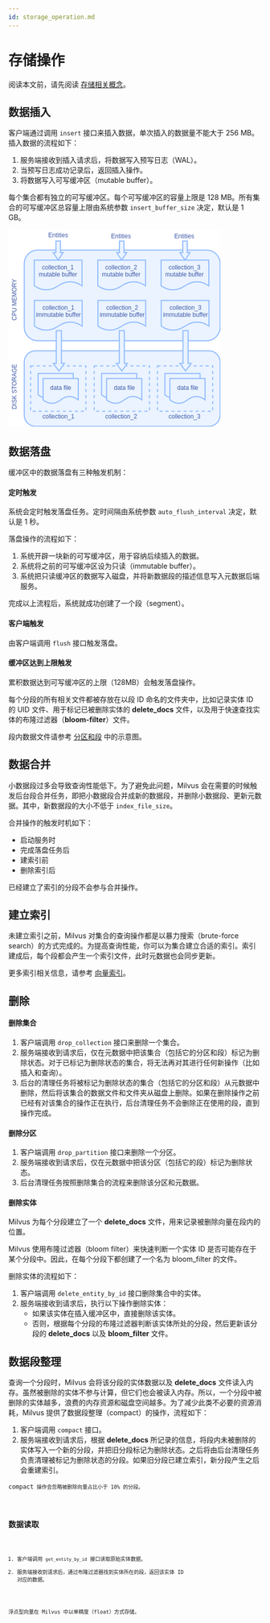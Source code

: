 ```yaml
---
id: storage_operation.md
---
```


# 存储操作

<div class="alert note">
阅读本文前，请先阅读 <a href="storage_concept.md">存储相关概念</a>。
</div>

## 数据插入

客户端通过调用 `insert` 接口来插入数据，单次插入的数据量不能大于 256 MB。插入数据的流程如下：

1. 服务端接收到插入请求后，将数据写入预写日志（WAL）。
2. 当预写日志成功记录后，返回插入操作。
3. 将数据写入可写缓冲区（mutable buffer）。

<div class="alert note">
每个集合都有独立的可写缓冲区。每个可写缓冲区的容量上限是 128 MB。所有集合的可写缓冲区总容量上限由系统参数 <code>insert_buffer_size</code> 决定，默认是 1 GB。
</div>

![insert](../../../assets/storage/insert.png)

## 数据落盘

缓冲区中的数据落盘有三种触发机制：

#### 定时触发

系统会定时触发落盘任务。定时间隔由系统参数 `auto_flush_interval` 决定，默认是 1 秒。

落盘操作的流程如下：

1. 系统开辟一块新的可写缓冲区，用于容纳后续插入的数据。
2. 系统将之前的可写缓冲区设为只读（immutable buffer）。
3. 系统把只读缓冲区的数据写入磁盘，并将新数据段的描述信息写入元数据后端服务。

完成以上流程后，系统就成功创建了一个段（segment）。

#### 客户端触发

由客户端调用 `flush` 接口触发落盘。
    
#### 缓冲区达到上限触发

累积数据达到可写缓冲区的上限（128MB）会触发落盘操作。

每个分段的所有相关文件都被存放在以段 ID 命名的文件夹中，比如记录实体 ID 的 UID 文件、用于标记已被删除实体的 **delete_docs** 文件，以及用于快速查找实体的布隆过滤器（**bloom-filter**）文件。

<div class="alert note">
段内数据文件请参考 <a href="storage_concept.md#分区和段">分区和段</a> 中的示意图。
</div>

## 数据合并

小数据段过多会导致查询性能低下。为了避免此问题，Milvus 会在需要的时候触发后台段合并任务，即把小数据段合并成新的数据段，并删除小数据段、更新元数据。其中，新数据段的大小不低于 `index_file_size`。

合并操作的触发时机如下：

- 启动服务时
- 完成落盘任务后
- 建索引前
- 删除索引后

<div class="alert note">
已经建立了索引的分段不会参与合并操作。
</div>

## 建立索引

未建立索引之前，Milvus 对集合的查询操作都是以暴力搜索（brute-force search）的方式完成的。为提高查询性能，你可以为集合建立合适的索引。索引建成后，每个段都会产生一个索引文件，此时元数据也会同步更新。

<div class="alert note">
更多索引相关信息，请参考 <a href="index.md">向量索引</a>。
</div>

## 删除

#### 删除集合

1. 客户端调用 `drop_collection` 接口来删除一个集合。
2. 服务端接收到请求后，仅在元数据中把该集合（包括它的分区和段）标记为删除状态。对于已标记为删除状态的集合，将无法再对其进行任何新操作（比如插入和查询）。
3. 后台的清理任务将被标记为删除状态的集合（包括它的分区和段）从元数据中删除，然后将该集合的数据文件和文件夹从磁盘上删除。如果在删除操作之前已经有对该集合的操作正在执行，后台清理任务不会删除正在使用的段，直到操作完成。

#### 删除分区

1. 客户端调用 `drop_partition` 接口来删除一个分区。
2. 服务端接收到请求后，仅在元数据中把该分区（包括它的段）标记为删除状态。
3. 后台清理任务按照删除集合的流程来删除该分区和元数据。

#### 删除实体

Milvus 为每个分段建立了一个 **delete_docs** 文件，用来记录被删除向量在段内的位置。

Milvus 使用布隆过滤器（bloom filter）来快速判断一个实体 ID 是否可能存在于某个分段中。因此，在每个分段下都创建了一个名为 bloom_filter 的文件。

删除实体的流程如下：

1. 客户端调用 `delete_entity_by_id` 接口删除集合中的实体。
2. 服务端接收到请求后，执行以下操作删除实体：
    * 如果该实体在插入缓冲区中，直接删除该实体。
    * 否则，根据每个分段的布隆过滤器判断该实体所处的分段，然后更新该分段的 **delete_docs** 以及 **bloom_filter** 文件。

## 数据段整理

查询一个分段时，Milvus 会将该分段的实体数据以及 **delete_docs** 文件读入内存。虽然被删除的实体不参与计算，但它们也会被读入内存。所以，一个分段中被删除的实体越多，浪费的内存资源和磁盘空间越多。为了减少此类不必要的资源消耗，Milvus 提供了数据段整理（compact）的操作，流程如下：

1. 客户端调用 `compact` 接口。
2. 服务端接收到请求后，根据 **delete_docs** 所记录的信息，将段内未被删除的实体写入一个新的分段，并把旧分段标记为删除状态。之后将由后台清理任务负责清理被标记为删除状态的分段。如果旧分段已建立索引，新分段产生之后会重建索引。

<div class="alert note">
<code>compact<code> 操作会忽略被删除向量占比小于 10% 的分段。
</div>


## 数据读取


1. 客户端调用 `get_entity_by_id` 接口读取原始实体数据。
2. 服务端接收到请求后，通过布隆过滤器找到实体所在的段，返回该实体 ID 对应的数据。

<div class="alert note">
浮点型向量在 Milvus 中以单精度（float）方式存储。
</div>